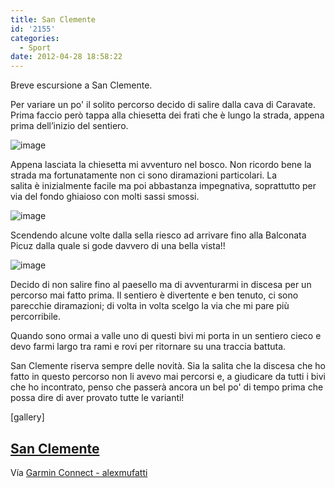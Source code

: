 ```yaml
---
title: San Clemente
id: '2155'
categories:
  - Sport
date: 2012-04-28 18:58:22
---
```


Breve escursione a San Clemente.

Per variare un po' il solito percorso decido di salire dalla cava di Caravate. Prima faccio però tappa alla chiesetta dei frati che è lungo la strada, appena prima dell’inizio del sentiero.

![image](/images/2021/08/img_02381_hud57b12e11419b8ebb09b14c3a0936b6b_502270_700x0_resize_q75_box.jpg)

Appena lasciata la chiesetta mi avventuro nel bosco. Non ricordo bene la strada ma fortunatamente non ci sono diramazioni particolari. La salita è inizialmente facile ma poi abbastanza impegnativa, soprattutto per via del fondo ghiaioso con molti sassi smossi.

![image](/images/2021/08/img_02441_hua29bac83be8a4b315a03b2e031ff9344_513620_700x0_resize_q75_box.jpg)

Scendendo alcune volte dalla sella riesco ad arrivare fino alla Balconata Picuz dalla quale si gode davvero di una bella vista!!

![image](/images/2021/08/img_0240_hu08e96f31f71f68cbe158cf8faf3f61e6_505286_700x0_resize_q75_box.jpg)

Decido di non salire fino al paesello ma di avventurarmi in discesa per un percorso mai fatto prima. Il sentiero è divertente e ben tenuto, ci sono parecchie diramazioni; di volta in volta scelgo la via che mi pare più percorribile.

Quando sono ormai a valle uno di questi bivi mi porta in un sentiero cieco e devo farmi largo tra rami e rovi per ritornare su una traccia battuta.

San Clemente riserva sempre delle novità. Sia la salita che la discesa che ho fatto in questo percorso non li avevo mai percorsi e, a giudicare da tutti i bivi che ho incontrato, penso che passerà ancora un bel po' di tempo prima che possa dire di aver provato tutte le varianti!

\[gallery\]

## [San Clemente](http://connect.garmin.com/activity/172413577 "San Clemente")

Vía [Garmin Connect - alexmufatti](http://connect.garmin.com/explore?owner=alexmufatti)
